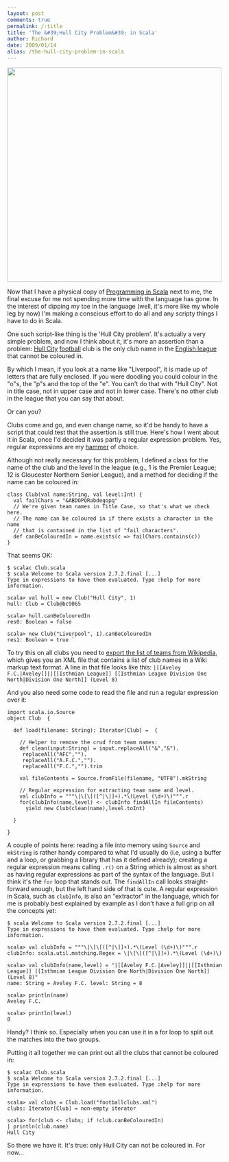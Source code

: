 ```yaml
---
layout: post
comments: true
permalink: /:title
title: 'The &#39;Hull City Problem&#39; in Scala'
author: Richard
date: 2009/01/14
alias: /the-hull-city-problem-in-scala
---
```



<a href="http://d6y.trovebox.com/p/13"><img src="http://awesomeness.openphoto.me/custom/201207/5d8719-11219736-0-media_httpfarm4static_CDdAA_870x550.jpg" width="500" /></a>

Now that I have a physical copy of [Programming in Scala][] next to me,
the final excuse for me not spending more time with the language has
gone. In the interest of dipping my toe in the language (well, it's more
like my whole leg by now) I'm making a conscious effort to do all and
any scripty things I have to do in Scala.

One such script-like thing is the 'Hull City problem'. It's actually a
very simple problem, and now I think about it, it's more an assertion
than a problem: [Hull City][] [football][] club is the only club name in
the [English league][] that cannot be coloured in.

By which I mean, if you look at a name like "Liverpool", it is made up
of letters that are fully enclosed. If you were doodling you could
colour in the "o"s, the "p"s and the top of the "e". You can't do that
with "Hull City". Not in title case, not in upper case and not in lower
case. There's no other club in the league that you can say that about.

Or can you?

Clubs come and go, and even change name, so it'd be handy to have a
script that could test that the assertion is still true. Here's how I
went about it in Scala, once I'd decided it was partly a regular
expression problem. Yes, regular expressions are my [hammer][] of
choice.

Although not really necessary for this problem, I defined a class for
the name of the club and the level in the league (e.g., 1 is the Premier
League; 12 is Gloucester Northern Senior League), and a method for
deciding if the name can be coloured in:

    class Club(val name:String, val level:Int) {
      val failChars = "&ABDOPQRabdegopq"
      // We're given team names in Title Case, so that's what we check here.
      // The name can be coloured in if there exists a character in the name
      // that is contained in the list of "fail characters".
      def canBeColouredIn = name.exists(c => failChars.contains(c))
    }


That seems OK:

    $ scalac Club.scala
    $ scala Welcome to Scala version 2.7.2.final [...]
    Type in expressions to have them evaluated. Type :help for more information.

    scala> val hull = new Club("Hull City", 1)
    hull: Club = Club@bc9065

    scala> hull.canBeColouredIn
    res0: Boolean = false

    scala> new Club("Liverpool", 1).canBeColouredIn
    res1: Boolean = true `

To try this on all clubs you need to [export the list of teams from
Wikipedia][], which gives you an XML file that contains a list of club
names in a Wiki markup text format. A line in that file looks like this:
`|[[Aveley F.C.|Aveley]]||[[Isthmian League]] [[Isthmian League Division One North|Division One North]] (Level 8)`

And you also need some code to read the file and run a regular
expression over it:

    import scala.io.Source
    object Club  {

      def load(filename: String): Iterator[Club] =  {

        // Helper to remove the crud from team names:
        def clean(input:String) = input.replaceAll("&","&").
         replaceAll("AFC","").
         replaceAll("A.F.C.","").
         replaceAll("F.C.","").trim

        val fileContents = Source.fromFile(filename, "UTF8").mkString

        // Regular expression for extracting team name and level.
        val clubInfo = """\|\[\[([^|\]]+).*\(Level (\d+)\)""".r
        for(clubInfo(name,level) <- clubInfo findAllIn fileContents)
          yield new Club(clean(name),level.toInt)

      }

    }


A couple of points here: reading a file into memory using `Source` and
`mkString` is rather handy compared to what I'd usually do (i.e, using a
buffer and a loop, or grabbing a library that has it defined already);
creating a regular expression means calling `.r()` on a String which is
almost as short as having regular expressions as part of the syntax of
the language. But I think it's the `for` loop that stands out. The
`findAllIn` call looks straight-forward enough, but the left hand side
of that is cute. A regular expression in Scala, such as `clubInfo`, is
also an "extractor" in the language, which for me is probably best
explained by example as I don't have a full grip on all the concepts
yet:

    $ scala Welcome to Scala version 2.7.2.final [...]
    Type in expressions to have them evaluated. Type :help for more information.

    scala> val clubInfo = """\|\[\[([^|\]]+).*\(Level (\d+)\)""".r
    clubInfo: scala.util.matching.Regex = \|\[\[([^|\]]+).*\(Level (\d+)\)

    scala> val clubInfo(name,level) = "|[[Aveley F.C.|Aveley]]||[[Isthmian League]] [[Isthmian League Division One North|Division One North]] (Level 8)"
    name: String = Aveley F.C. level: String = 8

    scala> println(name)
    Aveley F.C.

    scala> println(level)
    8

Handy? I think so. Especially when you can use it in a for loop to split
out the matches into the two groups.

Putting it all together we can print out all the clubs that cannot be coloured in:

    $ scalac Club.scala
    $ scala Welcome to Scala version 2.7.2.final [...]
    Type in expressions to have them evaluated. Type :help for more information.

    scala> val clubs = Club.load("footballclubs.xml")
    clubs: Iterator[Club] = non-empty iterator

    scala> for(club <- clubs; if !club.canBeColouredIn)
    | println(club.name)
    Hull City

So there we have it. It's true: only Hull City can not be coloured in.
For now...


  [Programming in Scala]: http://www.artima.com/shop/programming_in_scala
  [Hull City]: http://en.wikipedia.org/wiki/Hull_City_A.F.C.
  [football]: http://en.wikipedia.org/wiki/Association_football
  [English league]: http://en.wikipedia.org/wiki/List_of_football_clubs_in_England
  [hammer]: http://en.wikipedia.org/wiki/Golden_hammer
  [export the list of teams from Wikipedia]: http://en.wikipedia.org/w/index.php?title=Special:Export&pages=List+of+football+clubs+in+England
